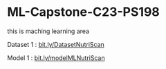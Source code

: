 # ML-Capstone-C23-PS198
this is maching learning area

Dataset 1 : [bit.ly/DatasetNutriScan](https://bit.ly/DatasetNutriScan)

Model 1   : [bit.ly/modelMLNutriScan](https://bit.ly/modelMLNutriScan)
